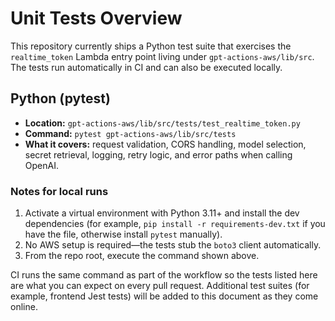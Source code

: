 # Unit Tests Overview

This repository currently ships a Python test suite that exercises the
`realtime_token` Lambda entry point living under `gpt-actions-aws/lib/src`.
The tests run automatically in CI and can also be executed locally.

## Python (pytest)

- **Location:** `gpt-actions-aws/lib/src/tests/test_realtime_token.py`
- **Command:** `pytest gpt-actions-aws/lib/src/tests`
- **What it covers:** request validation, CORS handling, model selection,
  secret retrieval, logging, retry logic, and error paths when calling OpenAI.

### Notes for local runs

1. Activate a virtual environment with Python 3.11+ and install the dev
   dependencies (for example, `pip install -r requirements-dev.txt` if you
   have the file, otherwise install `pytest` manually).
2. No AWS setup is required—the tests stub the `boto3` client automatically.
3. From the repo root, execute the command shown above.

CI runs the same command as part of the workflow so the tests listed here are
what you can expect on every pull request. Additional test suites (for
example, frontend Jest tests) will be added to this document as they come
online.
